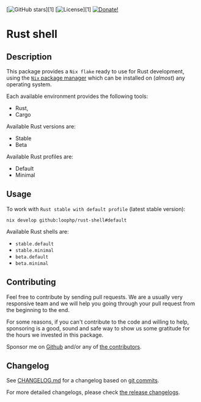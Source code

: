[![GitHub stars][github stars]][1]
 [![License][license]][1]
 [![Donate!][donate github]][5]

# Rust shell

## Description

This package provides a `Nix flake` ready to use
for Rust development, using the [`Nix` package manager][50]
which can be installed on (*almost*) any operating system.

Each available environment provides the following tools:

* Rust,
* Cargo

Available Rust versions are:

* Stable
* Beta

Available Rust profiles are:

* Default
* Minimal

## Usage

To work with `Rust stable with default profile` (latest stable version):

```shell
nix develop github:loophp/rust-shell#default
```

Available Rust shells are:

* `stable.default`
* `stable.minimal`
* `beta.default`
* `beta.minimal`

## Contributing

Feel free to contribute by sending pull requests. We are a
usually very responsive team and we will help you going
through your pull request from the beginning to the end.

For some reasons, if you can't contribute to the code and
willing to help, sponsoring is a good, sound and safe way
to show us some gratitude for the hours we invested in this
package.

Sponsor me on [Github][5] and/or any of [the contributors][6].

## Changelog

See [CHANGELOG.md][43] for a changelog based on [git commits][44].

For more detailed changelogs, please check [the release changelogs][45].

[latest stable version]: https://img.shields.io/packagist/v/loophp/rust-shell.svg?style=flat-square
[github stars]: https://img.shields.io/github/stars/loophp/rust-shell.svg?style=flat-square
[total downloads]: https://img.shields.io/packagist/dt/loophp/rust-shell.svg?style=flat-square
[github workflow status]: https://img.shields.io/github/workflow/status/loophp/rust-shell/Unit%20tests?style=flat-square
[code quality]: https://img.shields.io/scrutinizer/quality/g/loophp/rust-shell/master.svg?style=flat-square
[3]: https://scrutinizer-ci.com/g/loophp/rust-shell/?branch=master
[type coverage]: https://img.shields.io/badge/dynamic/json?style=flat-square&color=color&label=Type%20coverage&query=message&url=https%3A%2F%2Fshepherd.dev%2Fgithub%2Floophp%2Fcollection%2Fcoverage
[4]: https://shepherd.dev/github/loophp/rust-shell
[code coverage]: https://img.shields.io/scrutinizer/coverage/g/loophp/rust-shell/master.svg?style=flat-square
[license]: https://img.shields.io/packagist/l/loophp/rust-shell.svg?style=flat-square
[donate github]: https://img.shields.io/badge/Sponsor-Github-brightgreen.svg?style=flat-square
[donate paypal]: https://img.shields.io/badge/Sponsor-Paypal-brightgreen.svg?style=flat-square
[34]: https://github.com/loophp/rust-shell/issues
[2]: https://github.com/loophp/rust-shell/actions
[35]: http://www.phpspec.net/
[36]: https://github.com/phpro/grumphp
[37]: https://github.com/infection/infection
[38]: https://github.com/phpstan/phpstan
[39]: https://github.com/vimeo/psalm
[5]: https://github.com/sponsors/drupol
[6]: https://github.com/loophp/rust-shell/graphs/contributors
[43]: https://github.com/loophp/rust-shell/blob/master/CHANGELOG.md
[44]: https://github.com/loophp/rust-shell/commits/master
[45]: https://github.com/loophp/rust-shell/releases
[46]: https://nixos.org/guides/nix-pills/developing-with-rust-shell.html
[47]: https://github.com/jtojnar
[48]: https://github.com/fossar/nix-phps
[50]: https://nixos.org/download.html
